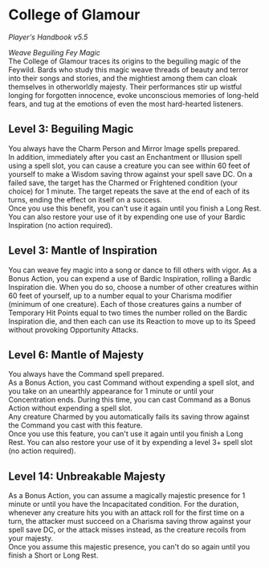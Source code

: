 # College of Glamour
*Player's Handbook v5.5*  

*Weave Beguiling Fey Magic*  
The College of Glamour traces its origins to the beguiling magic of the Feywild. Bards who study this magic weave threads of beauty and terror into their songs and stories, and the mightiest among them can cloak themselves in otherworldly majesty. Their performances stir up wistful longing for forgotten innocence, evoke unconscious memories of long-held fears, and tug at the emotions of even the most hard-hearted listeners.

## Level 3: Beguiling Magic
You always have the Charm Person and Mirror Image spells prepared.  
In addition, immediately after you cast an Enchantment or Illusion spell using a spell slot, you can cause a creature you can see within 60 feet of yourself to make a Wisdom saving throw against your spell save DC. On a failed save, the target has the Charmed or Frightened condition (your choice) for 1 minute. The target repeats the save at the end of each of its turns, ending the effect on itself on a success.  
Once you use this benefit, you can't use it again until you finish a Long Rest. You can also restore your use of it by expending one use of your Bardic Inspiration (no action required).

## Level 3: Mantle of Inspiration
You can weave fey magic into a song or dance to fill others with vigor. As a Bonus Action, you can expend a use of Bardic Inspiration, rolling a Bardic Inspiration die. When you do so, choose a number of other creatures within 60 feet of yourself, up to a number equal to your Charisma modifier (minimum of one creature). Each of those creatures gains a number of Temporary Hit Points equal to two times the number rolled on the Bardic Inspiration die, and then each can use its Reaction to move up to its Speed without provoking Opportunity Attacks.

## Level 6: Mantle of Majesty
You always have the Command spell prepared.  
As a Bonus Action, you cast Command without expending a spell slot, and you take on an unearthly appearance for 1 minute or until your Concentration ends. During this time, you can cast Command as a Bonus Action without expending a spell slot.  
Any creature Charmed by you automatically fails its saving throw against the Command you cast with this feature.  
Once you use this feature, you can't use it again until you finish a Long Rest. You can also restore your use of it by expending a level 3+ spell slot (no action required).

## Level 14: Unbreakable Majesty
As a Bonus Action, you can assume a magically majestic presence for 1 minute or until you have the Incapacitated condition. For the duration, whenever any creature hits you with an attack roll for the first time on a turn, the attacker must succeed on a Charisma saving throw against your spell save DC, or the attack misses instead, as the creature recoils from your majesty.  
Once you assume this majestic presence, you can't do so again until you finish a Short or Long Rest.
